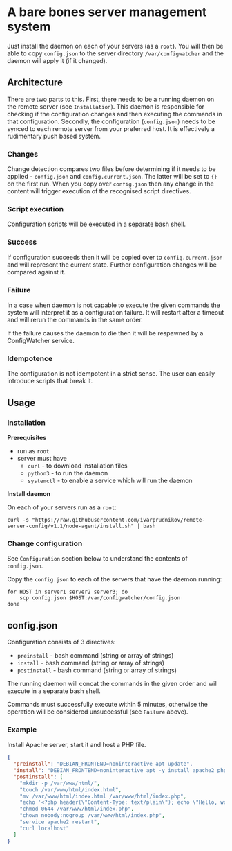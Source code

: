 A bare bones server management system
=====================================

Just install the daemon on each of your servers (as a `root`). 
You will then be able to copy `config.json` to the server 
directory `/var/configwatcher` and the daemon will apply it (if it changed).

## Architecture

There are two parts to this. First, there needs to be a running daemon on the remote server (see `Installation`). 
This daemon is responsible for checking if the configuration changes and then executing the commands in that 
configuration. Secondly, the configuration (`config.json`) needs to be synced to each remote server from your 
preferred host. It is effectively a rudimentary push based system.

### Changes

Change detection compares two files before determining if it needs to be applied - `config.json` and `config.current.json`.
The latter will be set to `{}` on the first run. When you copy over `config.json` then any change in the content will 
trigger execution of the recognised script directives.

### Script execution

Configuration scripts will be executed in a separate bash shell.

### Success

If configuration succeeds then it will be copied over to `config.current.json` and will represent the current state. 
Further configuration changes will be compared against it.

### Failure

In a case when daemon is not capable to execute the given commands the system will interpret it as a configuration 
failure. It will restart after a timeout and will rerun the commands in the same order.

If the failure causes the daemon to die then it will be respawned by a ConfigWatcher service.

### Idempotence

The configuration is not idempotent in a strict sense. The user can easily introduce scripts that break it. 

## Usage

### Installation

**Prerequisites**

* run as `root`
* server must have 
    * `curl` - to download installation files
    * `python3` - to run the daemon
    * `systemctl` - to enable a service which will run the daemon

**Install daemon**

On each of your servers run as a `root`:

```shell
curl -s "https://raw.githubusercontent.com/ivarprudnikov/remote-server-config/v1.1/node-agent/install.sh" | bash
```

### Change configuration

See `Configuration` section below to understand the contents of `config.json`.

Copy the `config.json` to each of the servers that have the daemon running:

```shell
for HOST in server1 server2 server3; do
    scp config.json $HOST:/var/configwatcher/config.json
done
```

## config.json

Configuration consists of 3 directives:

* `preinstall` - bash command (string or array of strings)
* `install` - bash command (string or array of strings)
* `postinstall` - bash command (string or array of strings)

The running daemon will concat the commands in the given order and will execute in a separate bash shell.

Commands must successfully execute within 5 minutes, otherwise the operation will 
be considered unsuccessful (see `Failure` above).

### Example

Install Apache server, start it and host a PHP file. 

```json
{
  "preinstall": "DEBIAN_FRONTEND=noninteractive apt update",
  "install": "DEBIAN_FRONTEND=noninteractive apt -y install apache2 php7.2 libapache2-mod-php7.2 curl",
  "postinstall": [
    "mkdir -p /var/www/html/",
    "touch /var/www/html/index.html",
    "mv /var/www/html/index.html /var/www/html/index.php",
    "echo '<?php header(\"Content-Type: text/plain\"); echo \"Hello, world!\\n\"; ?>' > /var/www/html/index.php",
    "chmod 0644 /var/www/html/index.php",
    "chown nobody:nogroup /var/www/html/index.php",
    "service apache2 restart",
    "curl localhost"
  ]
}
```
